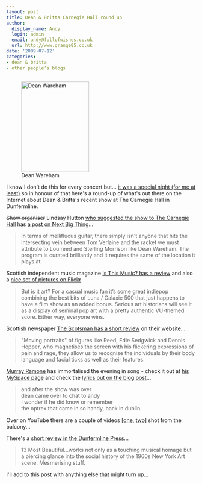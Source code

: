```yaml
---
layout: post
title: Dean & Britta Carnegie Hall round up
author:
  display_name: Andy
  login: admin
  email: andy@fullofwishes.co.uk
  url: http://www.grange85.co.uk
date: '2009-07-12'
categories:
- dean & britta
- other people's blogs
---
```

<p><figure class="caption alignright"><a href="http://www.flickr.com/photos/isthismusic/3706916185/"><img alt="Dean Wareham" src="https://farm3.static.flickr.com/2515/3706916185_64dba55b94_m.jpg" title="Dean Wareham at The Carengie Hall in Dunfermline" width="180" height="240" /></a><figcaption class="caption-text">Dean Wareham</figcaption></figure>
<p>I know I don't do this for every concert but... <a href="/2009/07/09/13-most-beautiful-at-the-carnegie-hall-in-dunfermline/">it was a special night (for me at least)</a> so in honour of that here's a round-up of what's out there on the Internet about Dean & Britta's recent show at The Carnegie Hall in Dunfermline.</p>
<p><del datetime="2009-07-12T18:01:34+00:00">Show organiser</del> Lindsay Hutton <ins datetime="2009-07-12T18:01:34+00:00">who suggested the show to The Carnegie Hall</ins> has <a href="http://nextbigthing.blogspot.com/2009/07/last-night-i-was-reminded-that-going-to.html">a post on Next Big Thing</a>...</p>
<blockquote><p>In terms of mellifluous guitar, there simply isn't anyone that hits the intersecting vein between Tom Verlaine and the racket we must attribute to Lou reed and Sterling Morrison like Dean Wareham. The program is curated brilliantly and it requires the same of the location it plays at.</p></blockquote>
<p><a id="more"></a><a id="more-1436"></a></p>
<p>Scottish independent music magazine <a href="http://www.isthismusic.com/dean-and-britta-13-most-beautiful">Is This Music? has a review</a> and also a <a href="http://www.flickr.com/photos/isthismusic/sets/72157621232858518/">nice set of pictures on Flickr</a></p>
<blockquote><p>But is it art? For a casual music fan it’s some great indiepop combining the best bits of Luna / Galaxie 500 that just happens to have a film show as an added bonus. Serious art historians will see it as a display of seminal pop art with a pretty authentic VU-themed score. Either way, everyone wins.</p></blockquote>
<p>Scottish newspaper <a href="http://news.scotsman.com/entertainment/Gig-review-13-Most-Beautiful.5446969.jp">The Scotsman has a short review</a> on their website...</p>
<blockquote><p>"Moving portraits" of figures like Reed, Edie Sedgwick and Dennis Hopper, who magnetises the screen with his flickering expressions of pain and rage, they allow us to recognise the individuals by their body language and facial ticks as well as their features.</p></blockquote>
<p><a href="http://www.myspace.com/murrayramone">Murray Ramone</a> has immortalised the evening in song - check it out at <a href="http://www.myspace.com/murrayramone">his MySpace page</a> and check the <a href="http://blogs.myspace.com/index.cfm?fuseaction=blog.view&friendId=487319610&blogId=499729545">lyrics out on the blog post</a>...</p>
<blockquote><p>and after the show was over<br />
dean came over to chat to andy<br />
I wonder if he did know or remember<br />
the optrex that came in so handy, back in dublin</p></blockquote>
<p>Over on YouTube there are a couple of videos [<a href="http://www.youtube.com/watch?v=_l8W-ESTGM0">one</a>, <a href="http://www.youtube.com/watch?v=-LpaSQZg3sA">two</a>] shot from the balcony...</p>
<p><figure class="caption "><figcaption class="caption-text"></figcaption></figure></p>
<p><ins datetime="2009-07-17T10:45:34+00:00">
<p>There's a <a href="http://www.dunfermlinepress.com/whatson/reviews/articles/2009/07/16/389652-the-beautiful-people/">short review in the Dunfermline Press</a>...</p>
<blockquote><p>13 Most Beautiful...works not only as a touching musical homage but a piercing glance into the social history of the 1960s New York Art scene. Mesmerising stuff.</p></blockquote>
<p></ins></p>
<p>I'll add to this post with anything else that might turn up...</p>
